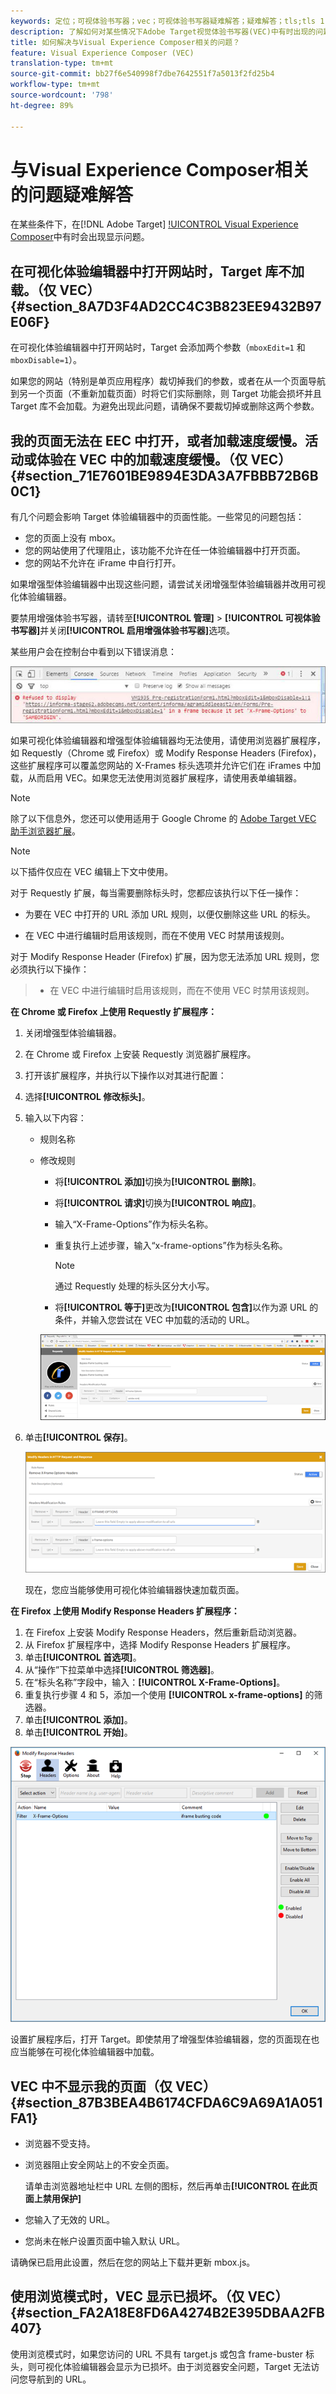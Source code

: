 ```yaml
---
keywords: 定位；可视体验书写器；vec；可视体验书写器疑难解答；疑难解答；tls;tls 1.2
description: 了解如何对某些情况下Adobe Target视觉体验书写器(VEC)中有时出现的问题进行疑难解答。
title: 如何解决与Visual Experience Composer相关的问题？
feature: Visual Experience Composer (VEC)
translation-type: tm+mt
source-git-commit: bb27f6e540998f7dbe7642551f7a5013f2fd25b4
workflow-type: tm+mt
source-wordcount: '798'
ht-degree: 89%

---
```



# 与Visual Experience Composer相关的问题疑难解答

在某些条件下，在[!DNL Adobe Target] [!UICONTROL  Visual Experience Composer](VEC)中有时会出现显示问题。

## 在可视化体验编辑器中打开网站时，Target 库不加载。（仅 VEC） {#section_8A7D3F4AD2CC4C3B823EE9432B97E06F}

在可视化体验编辑器中打开网站时，Target 会添加两个参数（`mboxEdit=1` 和 `mboxDisable=1`）。

如果您的网站（特别是单页应用程序）裁切掉我们的参数，或者在从一个页面导航到另一个页面（不重新加载页面）时将它们实际删除，则 Target 功能会损坏并且 Target 库不会加载。为避免出现此问题，请确保不要裁切掉或删除这两个参数。

## 我的页面无法在 EEC 中打开，或者加载速度缓慢。活动或体验在 VEC 中的加载速度缓慢。（仅 VEC）  {#section_71E7601BE9894E3DA3A7FBBB72B6B0C1}

有几个问题会影响 Target 体验编辑器中的页面性能。一些常见的问题包括：

* 您的页面上没有 mbox。
* 您的网站使用了代理阻止，该功能不允许在任一体验编辑器中打开页面。
* 您的网站不允许在 iFrame 中自行打开。

如果增强型体验编辑器中出现这些问题，请尝试关闭增强型体验编辑器并改用可视化体验编辑器。

要禁用增强体验书写器，请转至&#x200B;**[!UICONTROL 管理]** > **[!UICONTROL 可视体验书写器]**&#x200B;并关闭&#x200B;**[!UICONTROL 启用增强体验书写器]**&#x200B;选项。

某些用户会在控制台中看到以下错误消息：

![控制台错误消息](/help/c-experiences/c-visual-experience-composer/r-troubleshoot-composer/assets/console_error_message.jpg)

如果可视化体验编辑器和增强型体验编辑器均无法使用，请使用浏览器扩展程序，如 Requestly（Chrome 或 Firefox）或 Modify Response Headers (Firefox)，这些扩展程序可以覆盖您网站的 X-Frames 标头选项并允许它们在 iFrames 中加载，从而启用 VEC。如果您无法使用浏览器扩展程序，请使用表单编辑器。

>[!NOTE]
>
>除了以下信息外，您还可以使用适用于 Google Chrome 的 [Adobe Target VEC 助手浏览器扩展](/help/c-experiences/c-visual-experience-composer/r-troubleshoot-composer/vec-helper-browser-extension.md)。


>[!NOTE]
>
>以下插件仅应在 VEC 编辑上下文中使用。
>
>对于 Requestly 扩展，每当需要删除标头时，您都应该执行以下任一操作：
>
>* 为要在 VEC 中打开的 URL 添加 URL 规则，以便仅删除这些 URL 的标头。
   >
   >
* 在 VEC 中进行编辑时启用该规则，而在不使用 VEC 时禁用该规则。
>
>
对于 Modify Response Header (Firefox) 扩展，因为您无法添加 URL 规则，您必须执行以下操作：
>
>* 在 VEC 中进行编辑时启用该规则，而在不使用 VEC 时禁用该规则。


**在 Chrome 或 Firefox 上使用 Requestly 扩展程序：**

1. 关闭增强型体验编辑器。
1. 在 Chrome 或 Firefox 上安装 Requestly 浏览器扩展程序。
1. 打开该扩展程序，并执行以下操作以对其进行配置：
1. 选择&#x200B;**[!UICONTROL 修改标头]**。
1. 输入以下内容：

   * 规则名称
   * 修改规则

      * 将&#x200B;**[!UICONTROL 添加]**&#x200B;切换为&#x200B;**[!UICONTROL 删除]**。
      * 将&#x200B;**[!UICONTROL 请求]**&#x200B;切换为&#x200B;**[!UICONTROL 响应]**。
      * 输入“X-Frame-Options”作为标头名称。
      * 重复执行上述步骤，输入“x-frame-options”作为标头名称。

         >[!NOTE]
         >
         >通过 Requestly 处理的标头区分大小写。

      * 将&#x200B;**[!UICONTROL 等于]**&#x200B;更改为&#x200B;**[!UICONTROL 包含]**&#x200B;以作为源 URL 的条件，并输入您尝试在 VEC 中加载的活动的 URL。

      ![](assets/chrome_extension.png)


1. 单击&#x200B;**[!UICONTROL 保存]**。

   ![](assets/requestly.png)

   现在，您应当能够使用可视化体验编辑器快速加载页面。

**在 Firefox 上使用 Modify Response Headers 扩展程序：**

1. 在 Firefox 上安装 Modify Response Headers，然后重新启动浏览器。
1. 从 Firefox 扩展程序中，选择 Modify Response Headers 扩展程序。
1. 单击&#x200B;**[!UICONTROL 首选项]**。
1. 从“操作”下拉菜单中选择&#x200B;**[!UICONTROL 筛选器]**。
1. 在“标头名称”字段中，输入：**[!UICONTROL X-Frame-Options]**。
1. 重复执行步骤 4 和 5，添加一个使用 **[!UICONTROL x-frame-options]** 的筛选器。
1. 单击&#x200B;**[!UICONTROL 添加]**。
1. 单击&#x200B;**[!UICONTROL 开始]**。

![](assets/firefox_extension.png)

设置扩展程序后，打开 Target。即使禁用了增强型体验编辑器，您的页面现在也应当能够在可视化体验编辑器中加载。

## VEC 中不显示我的页面（仅 VEC）  {#section_87B3BEA4B6174CFDA6C9A69A1A051FA1}

* 浏览器不受支持。
* 浏览器阻止安全网站上的不安全页面。

   请单击浏览器地址栏中 URL 左侧的图标，然后再单击&#x200B;**[!UICONTROL 在此页面上禁用保护]**
* 您输入了无效的 URL。
* 您尚未在帐户设置页面中输入默认 URL。

请确保已启用此设置，然后在您的网站上下载并更新 mbox.js。

## 使用浏览模式时，VEC 显示已损坏。（仅 VEC）  {#section_FA2A18E8FD6A4274B2E395DBAA2FB407}

使用浏览模式时，如果您访问的 URL 不具有 target.js 或包含 frame-buster 标头，则可视化体验编辑器会显示为已损坏。由于浏览器安全问题，Target 无法访问您导航到的 URL。
